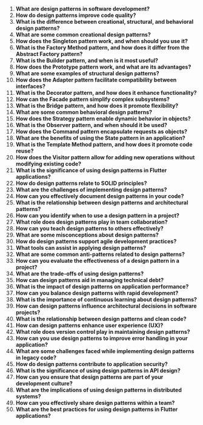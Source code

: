 1. **What are design patterns in software development?**
2. **How do design patterns improve code quality?**
3. **What is the difference between creational, structural, and behavioral design patterns?**
4. **What are some common creational design patterns?**
5. **How does the Singleton pattern work, and when should you use it?**
6. **What is the Factory Method pattern, and how does it differ from the Abstract Factory pattern?**
7. **What is the Builder pattern, and when is it most useful?**
8. **How does the Prototype pattern work, and what are its advantages?**
9. **What are some examples of structural design patterns?**
10. **How does the Adapter pattern facilitate compatibility between interfaces?**
11. **What is the Decorator pattern, and how does it enhance functionality?**
12. **How can the Facade pattern simplify complex subsystems?**
13. **What is the Bridge pattern, and how does it promote flexibility?**
14. **What are some common behavioral design patterns?**
15. **How does the Strategy pattern enable dynamic behavior in objects?**
16. **What is the Observer pattern, and when should it be used?**
17. **How does the Command pattern encapsulate requests as objects?**
18. **What are the benefits of using the State pattern in an application?**
19. **What is the Template Method pattern, and how does it promote code reuse?**
20. **How does the Visitor pattern allow for adding new operations without modifying existing code?**
21. **What is the significance of using design patterns in Flutter applications?**
22. **How do design patterns relate to SOLID principles?**
23. **What are the challenges of implementing design patterns?**
24. **How can you effectively document design patterns in your code?**
25. **What is the relationship between design patterns and architectural patterns?**
26. **How can you identify when to use a design pattern in a project?**
27. **What role does design patterns play in team collaboration?**
28. **How can you teach design patterns to others effectively?**
29. **What are some misconceptions about design patterns?**
30. **How do design patterns support agile development practices?**
31. **What tools can assist in applying design patterns?**
32. **What are some common anti-patterns related to design patterns?**
33. **How can you evaluate the effectiveness of a design pattern in a project?**
34. **What are the trade-offs of using design patterns?**
35. **How can design patterns aid in managing technical debt?**
36. **What is the impact of design patterns on application performance?**
37. **How can you balance design patterns with rapid development?**
38. **What is the importance of continuous learning about design patterns?**
39. **How can design patterns influence architectural decisions in software projects?**
40. **What is the relationship between design patterns and clean code?**
41. **How can design patterns enhance user experience (UX)?**
42. **What role does version control play in maintaining design patterns?**
43. **How can you use design patterns to improve error handling in your application?**
44. **What are some challenges faced while implementing design patterns in legacy code?**
45. **How do design patterns contribute to application security?**
46. **What is the significance of using design patterns in API design?**
47. **How can you ensure that design patterns are part of your development culture?**
48. **What are the implications of using design patterns in distributed systems?**
49. **How can you effectively share design patterns within a team?**
50. **What are the best practices for using design patterns in Flutter applications?**
